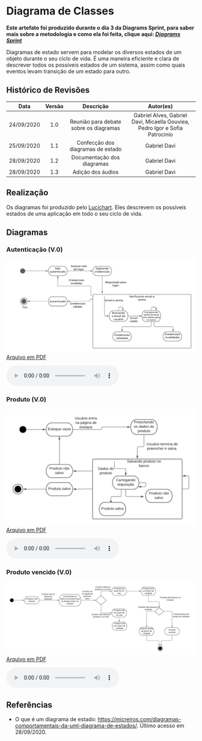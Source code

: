# Diagrama de Classes
**Este artefato foi produzido durante o dia 3 da Diagrams Sprint, para saber mais sobre a metodologia e como ela foi feita, clique aqui: _[Diagrams Sprint](Modeling/Diagrams/Diagrams.md)_**

Diagramas de estado servem para modelar os diversos estados de um objeto durante o seu ciclo de vida. É uma maneira eficiente e clara de descrever todos os possíveis estados de um sistema, assim como quais eventos levam transição de um estado para outro.

## Histórico de Revisões
| Data | Versão | Descrição | Autor(es) |
|:----:|:------:|:---------:|:---------:|
| 24/09/2020 | 1.0 | Reunião para debate sobre os diagramas | Gabriel Alves, Gabriel Davi, Micaella Gouviea, Pedro Igor e Sofia Patrocínio |
| 25/09/2020 | 1.1 | Confecção dos diagramas de estado | Gabriel Davi|
| 28/09/2020 | 1.2 | Documentação dos diagramas | Gabriel Davi|
| 28/09/2020 | 1.3 | Adição dos áudios | Gabriel Davi|

## Realização
Os diagramas foi produzido pelo [Lucichart](https://www.lucidchart.com/). Eles descrevem os possíveis estados de uma aplicação em todo o seu ciclo de vida.


## Diagramas

### Autenticação (V.0)
![diagramaEstado](../../assets/diagramas/estado/Diagrama_estado_autenticacao.png)
<a href="https://unbarqdsw.github.io/2020.1_G12_Stock/assets/pdf/diagramas/estado/Diagrama_estado_autenticacao.pdf">Arquivo em PDF</a>


<audio controls>
  <source src="https://unbarqdsw.github.io/2020.1_G12_Stock/assets/audios/diagramas/estado/estado_autenticacao.m4a" type="audio/mpeg">
</audio>

### Produto (V.0)
![diagramaEstado](../../assets/diagramas/estado/Diagrama_estado_produtos.png)
<a href="https://unbarqdsw.github.io/2020.1_G12_Stock/assets/pdf/diagramas/estado/Diagrama_estado_produto.pdf">Arquivo em PDF</a>


<audio controls>
  <source src="https://unbarqdsw.github.io/2020.1_G12_Stock/assets/audios/diagramas/estado/estado_produto.m4a" type="audio/mpeg">
</audio>

### Produto vencido (V.0)
![diagramaEstado](../../assets/diagramas/estado/Diagrama_estado_produtoVencido.png)
<a href="https://unbarqdsw.github.io/2020.1_G12_Stock/assets/pdf/diagramas/estado/Diagrama_estado_produtoVencido.pdf">Arquivo em PDF</a>


<audio controls>
  <source src="https://unbarqdsw.github.io/2020.1_G12_Stock/assets/audios/diagramas/estado/estado_prazo.m4a" type="audio/mpeg">
</audio>



## Referências
* O que é um diagrama de estado: <https://micreiros.com/diagramas-comportamentais-da-uml-diagrama-de-estados/>. Último acesso em 28/09/2020.
